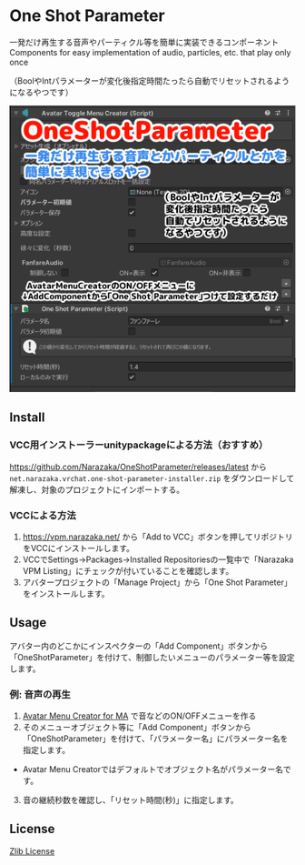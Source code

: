 # One Shot Parameter

一発だけ再生する音声やパーティクル等を簡単に実装できるコンポーネント
Components for easy implementation of audio, particles, etc. that play only once

（BoolやIntパラメーターが変化後指定時間たったら自動でリセットされるようになるやつです）

![One Shot Parameter](doc~/OneShotParameter.png)

## Install

### VCC用インストーラーunitypackageによる方法（おすすめ）

https://github.com/Narazaka/OneShotParameter/releases/latest から `net.narazaka.vrchat.one-shot-parameter-installer.zip` をダウンロードして解凍し、対象のプロジェクトにインポートする。

### VCCによる方法

1. https://vpm.narazaka.net/ から「Add to VCC」ボタンを押してリポジトリをVCCにインストールします。
2. VCCでSettings→Packages→Installed Repositoriesの一覧中で「Narazaka VPM Listing」にチェックが付いていることを確認します。
3. アバタープロジェクトの「Manage Project」から「One Shot Parameter」をインストールします。

## Usage

アバター内のどこかにインスペクターの「Add Component」ボタンから「OneShotParameter」を付けて、制御したいメニューのパラメーター等を設定します。

### 例: 音声の再生

1. [Avatar Menu Creator for MA](https://avatar-menu-creator-for-ma.vrchat.narazaka.net) で音などのON/OFFメニューを作る
2. そのメニューオブジェクト等に「Add Component」ボタンから「OneShotParameter」を付けて、「パラメーター名」にパラメーター名を指定します。
  - Avatar Menu Creatorではデフォルトでオブジェクト名がパラメーター名です。
3. 音の継続秒数を確認し、「リセット時間(秒)」に指定します。

## License

[Zlib License](LICENSE.txt)
